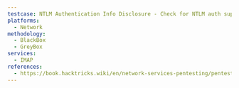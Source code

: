 ```yaml
---
testcase: NTLM Authentication Info Disclosure - Check for NTLM auth support and extract version info by sending AUTHENTICATE NTLM commands manually or using the Nmap imap-ntlm-info.nse script
platforms: 
  - Network
methodology: 
  - BlackBox
  - GreyBox
services:
  - IMAP
references:
  - https://book.hacktricks.wiki/en/network-services-pentesting/pentesting-imap.html
---
```

